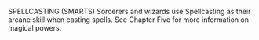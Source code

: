 SPELLCASTING (SMARTS)
Sorcerers and wizards use Spellcasting as their arcane skill when casting spells. See Chapter Five for more information on magical powers.